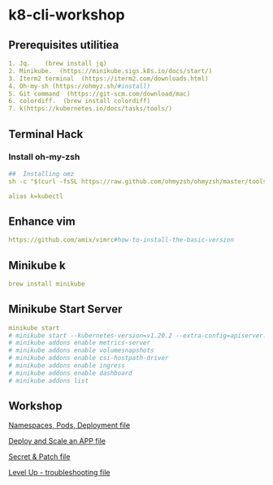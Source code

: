 # k8-cli-workshop

## Prerequisites utilitiea

```yaml
1. Jq.    (brew install jq)
2. Minikube.  (https://minikube.sigs.k8s.io/docs/start/)
3. Iterm2 terminal  (https://iterm2.com/downloads.html)
4. Oh-my-sh (https://ohmyz.sh/#install)
5. Git command  (https://git-scm.com/download/mac)
6. colordiff.  (brew install colordiff)
7. k(https://kubernetes.io/docs/tasks/tools/)
```

## Terminal Hack

### Install oh-my-zsh

```yaml
##  Installing omz
sh -c "$(curl -fsSL https://raw.github.com/ohmyzsh/ohmyzsh/master/tools/install.sh)"

alias k=kubectl

```

## Enhance vim

```yaml
https://github.com/amix/vimrc#how-to-install-the-basic-version
```

## Minikube k

```yaml
brew install minikube
```

## Minikube Start Server

```yaml
minikube start
# minikube start --kubernetes-version=v1.20.2 --extra-config=apiserver.authorization-mode=RBAC
# minikube addons enable metrics-server
# minikube addons enable volumesnapshots
# minikube addons enable csi-hostpath-driver
# minikube addons enable ingress
# minikube addons enable dashboard
# minikube addons list
```

## Workshop

[Namespaces, Pods, Deployment file](workshop-1/1.md)

[Deploy and Scale an APP file](workshop-2/2.md)

[Secret & Patch  file](workshop-3/3.md)

[Level Up - troubleshooting file](Level-up/troubleshooting.md)
